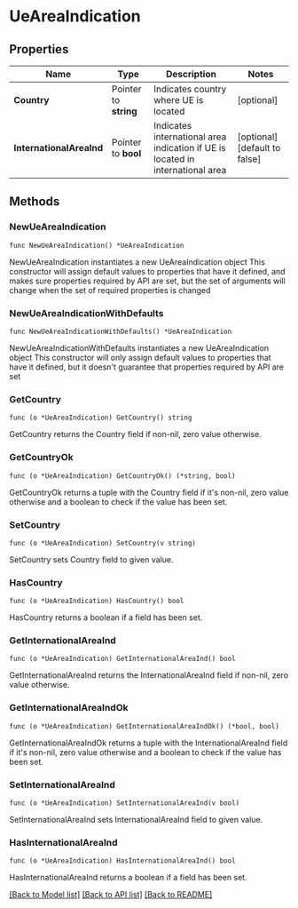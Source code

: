 # UeAreaIndication

## Properties

Name | Type | Description | Notes
------------ | ------------- | ------------- | -------------
**Country** | Pointer to **string** | Indicates country where UE is located | [optional] 
**InternationalAreaInd** | Pointer to **bool** | Indicates international area indication if UE is located in international area | [optional] [default to false]

## Methods

### NewUeAreaIndication

`func NewUeAreaIndication() *UeAreaIndication`

NewUeAreaIndication instantiates a new UeAreaIndication object
This constructor will assign default values to properties that have it defined,
and makes sure properties required by API are set, but the set of arguments
will change when the set of required properties is changed

### NewUeAreaIndicationWithDefaults

`func NewUeAreaIndicationWithDefaults() *UeAreaIndication`

NewUeAreaIndicationWithDefaults instantiates a new UeAreaIndication object
This constructor will only assign default values to properties that have it defined,
but it doesn't guarantee that properties required by API are set

### GetCountry

`func (o *UeAreaIndication) GetCountry() string`

GetCountry returns the Country field if non-nil, zero value otherwise.

### GetCountryOk

`func (o *UeAreaIndication) GetCountryOk() (*string, bool)`

GetCountryOk returns a tuple with the Country field if it's non-nil, zero value otherwise
and a boolean to check if the value has been set.

### SetCountry

`func (o *UeAreaIndication) SetCountry(v string)`

SetCountry sets Country field to given value.

### HasCountry

`func (o *UeAreaIndication) HasCountry() bool`

HasCountry returns a boolean if a field has been set.

### GetInternationalAreaInd

`func (o *UeAreaIndication) GetInternationalAreaInd() bool`

GetInternationalAreaInd returns the InternationalAreaInd field if non-nil, zero value otherwise.

### GetInternationalAreaIndOk

`func (o *UeAreaIndication) GetInternationalAreaIndOk() (*bool, bool)`

GetInternationalAreaIndOk returns a tuple with the InternationalAreaInd field if it's non-nil, zero value otherwise
and a boolean to check if the value has been set.

### SetInternationalAreaInd

`func (o *UeAreaIndication) SetInternationalAreaInd(v bool)`

SetInternationalAreaInd sets InternationalAreaInd field to given value.

### HasInternationalAreaInd

`func (o *UeAreaIndication) HasInternationalAreaInd() bool`

HasInternationalAreaInd returns a boolean if a field has been set.


[[Back to Model list]](../README.md#documentation-for-models) [[Back to API list]](../README.md#documentation-for-api-endpoints) [[Back to README]](../README.md)


